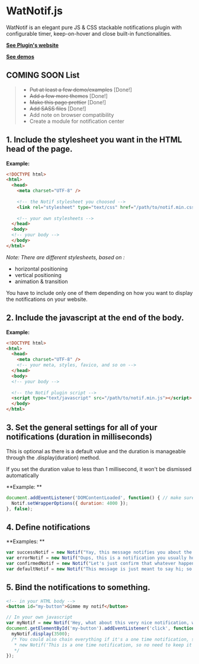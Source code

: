 # WatNotif.js
WatNotif is an elegant pure JS &amp; CSS stackable notifications plugin with configurable timer, keep-on-hover and close built-in functionalities.

**[See Plugin's website](https://tepec.github.io/watnotif/)**

**[See demos](https://tepec.github.io/watnotif/examples/top-right-bubble.html)**

## COMING SOON List 

> * ~~Put at least a few demo/examples~~ [Done!]
> * ~~Add a few more themes~~ [Done!]
> * ~~Make this page prettier~~ [Done!]
> * ~~Add SASS files~~ [Done!]
> * Add note on browser compatibility
> * Create a module for notification center


## 1. Include the stylesheet you want in the HTML head of the page.

**Example:**

```html
<!DOCTYPE html>
<html>
  <head>
    <meta charset="UTF-8" />
    
    <!-- the Notif stylesheet you choosed -->
    <link rel="stylesheet" type="text/css" href="/path/to/notif.min.css" />
    
    <!-- your own stylesheets -->
  </head>
  <body>
  <!-- your body -->
  </body>
</html>
```


*Note: There are different stylesheets, based on :* 

* horizontal positioning 
* vertical positioning
* animation & transition

You have to include only one of them depending on how you want to display the notifications on your website. 


## 2. Include the javascript at the end of the body.
**Example:**

```html
<!DOCTYPE html>
<html>
  <head>
    <meta charset="UTF-8" />
    <!-- your meta, styles, favico, and so on -->
  </head>
  <body>
  <!-- your body -->
  
  <!-- the Notif plugin script -->
  <script type="text/javascript" src="/path/to/notif.min.js"></script>
  </body>
</html>
```


## 3. Set the general settings for all of your notifications (duration in milliseconds) 

This is optional as there is a default value and the duration is manageable through the .display(duration) method.

If you set the duration value to less than 1 millisecond, it won't be dismissed automatically

**Example: **

```javascript
document.addEventListener('DOMContentLoaded', function() { // make sure the DOM is fully loaded before starting anything
  Notif.setWrapperOptions({ duration: 4000 });
}, false);
```


## 4. Define notifications 

**Examples: **

```javascript 
var successNotif = new Notif("Yay, this message notifies you about the success of whatever!", "success");
var errorNotif = new Notif("Oups, this is a notification you usually hope to not display.", "error");
var confirmedNotif = new Notif("Let's just confirm that whatever happened.", "confirmed");
var defaultNotif = new Notif("This message is just meant to say hi; so \"hi!\"", "default");
```


## 5. Bind the notifications to something.

```html 
<!-- in your HTML body -->
<button id="my-button">Gimme my notif</button>
```
```javascript 
// In your own javascript
var myNotif = new Notif('Hey, what about this very nice notification, with a <a href="#">link</a> and everything?', "default");
document.getElementById('my-button').addEventListener('click', function(e) {
  myNotif.display(3500);
  /* You could also chain everything if it's a one time notification, such as:
   * new Notif('This is a one time notification, so no need to keep it in a JS variable.', "confirmed").display(4000);
   */
});
```
